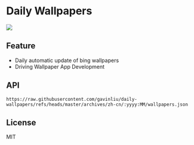 # Daily Wallpapers
  
![](https://www.bing.com/th?id=OHR.BasqueDolmen_ZH-CN2364777801_UHD.jpg)

## Feature

- Daily automatic update of bing wallpapers
- Driving Wallpaper App Development

## API

```
https://raw.githubusercontent.com/gavinliu/daily-wallpapers/refs/heads/master/archives/zh-cn/:yyyy:MM/wallpapers.json
```

## License

MIT
  